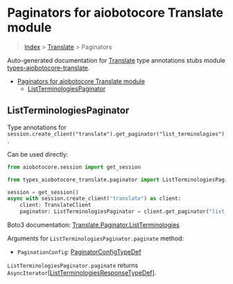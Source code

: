 <a id="paginators-for-aiobotocore-translate-module"></a>

# Paginators for aiobotocore Translate module

> [Index](../README.md) > [Translate](./README.md) > Paginators

Auto-generated documentation for
[Translate](https://boto3.amazonaws.com/v1/documentation/api/latest/reference/services/translate.html#Translate)
type annotations stubs module
[types-aiobotocore-translate](https://pypi.org/project/types-aiobotocore-translate/).

- [Paginators for aiobotocore Translate module](#paginators-for-aiobotocore-translate-module)
  - [ListTerminologiesPaginator](#listterminologiespaginator)

<a id="listterminologiespaginator"></a>

## ListTerminologiesPaginator

Type annotations for
`session.create_client("translate").get_paginator("list_terminologies")`.

Can be used directly:

```python
from aiobotocore.session import get_session

from types_aiobotocore_translate.paginator import ListTerminologiesPaginator

session = get_session()
async with session.create_client("translate") as client:
    client: TranslateClient
    paginator: ListTerminologiesPaginator = client.get_paginator("list_terminologies")
```

Boto3 documentation:
[Translate.Paginator.ListTerminologies](https://boto3.amazonaws.com/v1/documentation/api/latest/reference/services/translate.html#Translate.Paginator.ListTerminologies)

Arguments for `ListTerminologiesPaginator.paginate` method:

- `PaginationConfig`:
  [PaginatorConfigTypeDef](./type_defs.md#paginatorconfigtypedef)

`ListTerminologiesPaginator.paginate` returns
`AsyncIterator`\[[ListTerminologiesResponseTypeDef](./type_defs.md#listterminologiesresponsetypedef)\].
